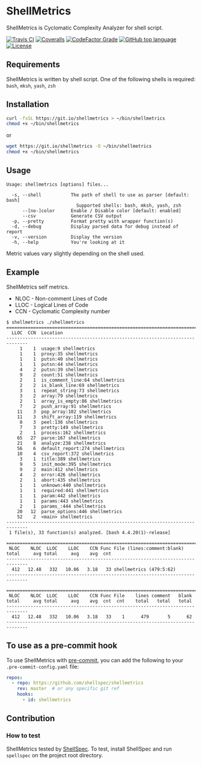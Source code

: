 # ShellMetrics

ShellMetrics is Cyclomatic Complexity Analyzer for shell script.

[![Travis CI](https://img.shields.io/travis/com/shellspec/shellmetrics/master.svg)](https://travis-ci.com/shellspec/shellmetrics)
[![Coveralls](https://img.shields.io/coveralls/github/shellspec/shellmetrics.svg)](https://coveralls.io/github/shellspec/shellmetrics?branch=master)
[![CodeFactor Grade](https://img.shields.io/codefactor/grade/github/shellspec/shellmetrics)](https://www.codefactor.io/repository/github/shellspec/shellmetrics)
[![GitHub top language](https://img.shields.io/github/languages/top/shellspec/shellmetrics.svg)](https://github.com/shellspec/shellmetrics/search?l=Shell)
[![License](https://img.shields.io/github/license/shellspec/shellmetrics.svg)](https://github.com/shellspec/shellmetrics/blob/master/LICENSE)

## Requirements

ShellMetrics is written by shell script.
One of the following shells is required: `bash`, `mksh`, `yash`, `zsh`

## Installation

```sh
curl -fsSL https://git.io/shellmetrics > ~/bin/shellmetrics
chmod +x ~/bin/shellmetrics
```

or

```sh
wget https://git.io/shellmetrics -O ~/bin/shellmetrics
chmod +x ~/bin/shellmetrics
```

## Usage

```
Usage: shellmetrics [options] files...

  -s, --shell           The path of shell to use as parser [default: bash]
                          Supported shells: bash, mksh, yash, zsh
      --[no-]color      Enable / Disable color [default: enabled]
      --csv             Generate CSV output
  -p, --pretty          Format pretty with wrapper function(s)
  -d, --debug           Display parsed data for debug instead of report
  -v, --version         Display the version
  -h, --help            You're looking at it
```

Metric values vary slightly depending on the shell used.

## Example

ShellMetrics self metrics.

- NLOC - Non-comment Lines of Code
- LLOC - Logical Lines of Code
- CCN - Cyclomatic Complexity number

```console
$ shellmetrics ./shellmetrics
==============================================================================
  LLOC  CCN  Location
------------------------------------------------------------------------------
     1    1  usage:9 shellmetrics
     1    1  proxy:35 shellmetrics
     1    1  putsn:40 shellmetrics
     1    1  putsn:44 shellmetrics
     4    2  putsn:39 shellmetrics
     9    2  count:51 shellmetrics
     2    1  is_comment_line:64 shellmetrics
     2    2  is_blank_line:69 shellmetrics
     3    1  repeat_string:73 shellmetrics
     3    2  array:79 shellmetrics
     2    1  array_is_empty:86 shellmetrics
     7    2  push_array:91 shellmetrics
    11    3  pop_array:102 shellmetrics
    11    3  shift_array:119 shellmetrics
     8    3  peel:136 shellmetrics
     7    3  pretty:149 shellmetrics
     2    1  process:162 shellmetrics
    65   27  parse:167 shellmetrics
    21    8  analyze:238 shellmetrics
    56    6  default_report:274 shellmetrics
    10    4  csv_report:372 shellmetrics
     3    1  title:389 shellmetrics
     9    5  init_mode:395 shellmetrics
     9    2  main:412 shellmetrics
     4    2  error:426 shellmetrics
     2    1  abort:435 shellmetrics
     1    1  unknown:440 shellmetrics
     1    1  required:441 shellmetrics
     1    1  param:442 shellmetrics
     1    1  params:443 shellmetrics
     2    1  params_:444 shellmetrics
    20   12  parse_options:446 shellmetrics
    52    2  <main> shellmetrics
------------------------------------------------------------------------------
 1 file(s), 33 function(s) analyzed. [bash 4.4.20(1)-release]

==============================================================================
 NLOC    NLOC  LLOC    LLOC    CCN Func File (lines:comment:blank)
total     avg total     avg    avg  cnt
------------------------------------------------------------------------------
  412   12.48   332   10.06   3.18   33 shellmetrics (479:5:62)
------------------------------------------------------------------------------

==============================================================================
 NLOC    NLOC  LLOC    LLOC    CCN Func File    lines comment   blank
total     avg total     avg    avg  cnt  cnt    total   total   total
------------------------------------------------------------------------------
  412   12.48   332   10.06   3.18   33    1      479       5      62
------------------------------------------------------------------------------
```

## To use as a pre-commit hook

To use ShellMetrics with [pre-commit](https://pre-commit.com/), you can add the
following to your `.pre-commit-config.yaml` file:

```yaml
repos:
  - repo: https://github.com/shellspec/shellmetrics
    rev: master  # or any specific git ref
    hooks:
      - id: shellmetrics
```

## Contribution

### How to test

ShellMetrics tested by [ShellSpec](https://github.com/shellspec/shellspec).
To test, install ShellSpec and run `spellspec` on the project root directory.
